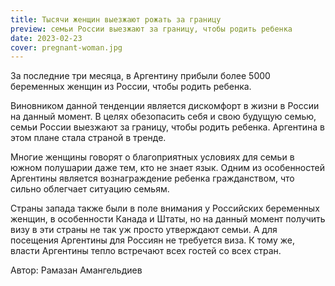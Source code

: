 ```yaml
---
title: Тысячи женщин выезжают рожать за границу
preview: семьи России выезжают за границу, чтобы родить ребенка
date: 2023-02-23
cover: pregnant-woman.jpg
---
```

За последние три месяца, в Аргентину прибыли более 5000 беременных женщин из России, чтобы родить ребенка.

Виновником данной тенденции является дискомфорт в жизни в России на данный момент. В целях обезопасить себя и свою будущую семью, семьи России выезжают за границу, чтобы родить ребенка. Аргентина в этом плане стала страной в тренде.

Многие женщины говорят о благоприятных условиях для семьи в южном полушарии даже тем, кто не знает язык. Одним из особенностей Аргентины является вознаграждение ребенка гражданством, что сильно облегчает ситуацию семьям. 

Страны запада также были в поле внимания у Российских беременных женщин, в особенности Канада и Штаты, но на данный момент получить визу в эти страны не так уж просто утверждают семьи. А для посещения Аргентины для Россиян не требуется виза. К тому же, власти Аргентины тепло встречают всех гостей со всех стран. 

Автор: Рамазан Амангельдиев 